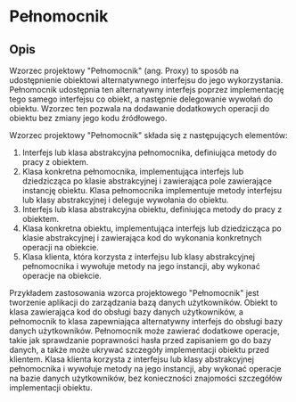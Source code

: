 # Pełnomocnik
## Opis
Wzorzec projektowy "Pełnomocnik" (ang. Proxy) to sposób na udostępnienie obiektowi alternatywnego interfejsu do jego wykorzystania. Pełnomocnik udostępnia ten alternatywny interfejs poprzez implementację tego samego interfejsu co obiekt, a następnie delegowanie wywołań do obiektu. Wzorzec ten pozwala na dodawanie dodatkowych operacji do obiektu bez zmiany jego kodu źródłowego.

Wzorzec projektowy "Pełnomocnik" składa się z następujących elementów:
1. Interfejs lub klasa abstrakcyjna pełnomocnika, definiująca metody do pracy z obiektem.
2. Klasa konkretna pełnomocnika, implementująca interfejs lub dziedzicząca po klasie abstrakcyjnej i zawierająca pole zawierające instancję obiektu. Klasa pełnomocnika implementuje metody interfejsu lub klasy abstrakcyjnej i deleguje wywołania do obiektu.
3. Interfejs lub klasa abstrakcyjna obiektu, definiująca metody do pracy z obiektem.
4. Klasa konkretna obiektu, implementująca interfejs lub dziedzicząca po klasie abstrakcyjnej i zawierająca kod do wykonania konkretnych operacji na obiekcie.
5. Klasa klienta, która korzysta z interfejsu lub klasy abstrakcyjnej pełnomocnika i wywołuje metody na jego instancji, aby wykonać operacje na obiekcie.

Przykładem zastosowania wzorca projektowego "Pełnomocnik" jest tworzenie aplikacji do zarządzania bazą danych użytkowników. Obiekt to klasa zawierająca kod do obsługi bazy danych użytkowników, a pełnomocnik to klasa zapewniająca alternatywny interfejs do obsługi bazy danych użytkowników. Pełnomocnik może zawierać dodatkowe operacje, takie jak sprawdzanie poprawności hasła przed zapisaniem go do bazy danych, a także może ukrywać szczegóły implementacji obiektu przed klientem. Klasa klienta korzysta z interfejsu lub klasy abstrakcyjnej pełnomocnika i wywołuje metody na jego instancji, aby wykonać operacje na bazie danych użytkowników, bez konieczności znajomości szczegółów implementacji obiektu.